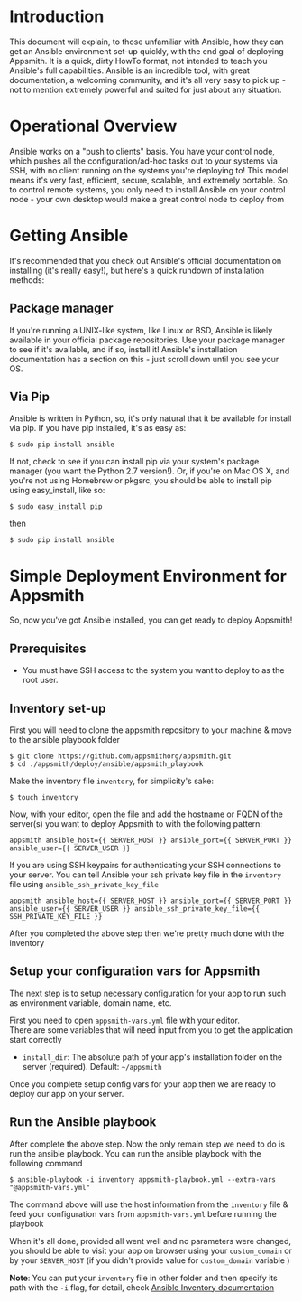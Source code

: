 # Introduction

This document will explain, to those unfamiliar with Ansible, how they can get an Ansible environment set-up quickly, with the end goal of deploying Appsmith.
It is a quick, dirty HowTo format, not intended to teach you Ansible's full capabilities. Ansible is an incredible tool, with great documentation, a welcoming community, and it's all very easy to pick up - not to mention extremely powerful and suited for just about any situation.

# Operational Overview

Ansible works on a "push to clients" basis. You have your control node, which pushes all the configuration/ad-hoc tasks out to your systems via SSH, with no client running on the systems you're deploying to! This model means it's very fast, efficient, secure, scalable, and extremely portable.
So, to control remote systems, you only need to install Ansible on your control node - your own desktop would make a great control node to deploy from

# Getting Ansible

It's recommended that you check out Ansible's official documentation on installing (it's really easy!), but here's a quick rundown of installation methods:

## Package manager

If you're running a UNIX-like system, like Linux or BSD, Ansible is likely available in your official package repositories. Use your package manager to see if it's available, and if so, install it! Ansible's installation documentation has a section on this - just scroll down until you see your OS.

## Via Pip

Ansible is written in Python, so, it's only natural that it be available for install via pip. If you have pip installed, it's as easy as:

```
$ sudo pip install ansible
```

If not, check to see if you can install pip via your system's package manager (you want the Python 2.7 version!).
Or, if you're on Mac OS X, and you're not using Homebrew or pkgsrc, you should be able to install pip using easy_install, like so:

```
$ sudo easy_install pip
```

then

```
$ sudo pip install ansible
```

# Simple Deployment Environment for Appsmith

So, now you've got Ansible installed, you can get ready to deploy Appsmith!

## Prerequisites

- You must have SSH access to the system you want to deploy to as the root user.

## Inventory set-up

First you will need to clone the appsmith repository to your machine & move to the ansible playbook folder

```
$ git clone https://github.com/appsmithorg/appsmith.git
$ cd ./appsmith/deploy/ansible/appsmith_playbook
```

Make the inventory file `inventory`, for simplicity's sake:

```
$ touch inventory
```

Now, with your editor, open the file and add the hostname or FQDN of the server(s) you want to deploy Appsmith to with the following pattern:

```
appsmith ansible_host={{ SERVER_HOST }} ansible_port={{ SERVER_PORT }} ansible_user={{ SERVER_USER }}
```

If you are using SSH keypairs for authenticating your SSH connections to your server. You can tell Ansible your ssh private key file in the `inventory` file
using `ansible_ssh_private_key_file`

```
appsmith ansible_host={{ SERVER_HOST }} ansible_port={{ SERVER_PORT }} ansible_user={{ SERVER_USER }} ansible_ssh_private_key_file={{ SSH_PRIVATE_KEY_FILE }}
```

After you completed the above step then we're pretty much done with the inventory

## Setup your configuration vars for Appsmith

The next step is to setup necessary configuration for your app to run such as environment variable, domain name, etc.

First you need to open `appsmith-vars.yml` file with your editor.  
There are some variables that will need input from you to get the application start correctly

- `install_dir`: The absolute path of your app's installation folder on the server (required). Default: `~/appsmith`

Once you complete setup config vars for your app then we are ready to deploy our app on your server.

## Run the Ansible playbook

After complete the above step. Now the only remain step we need to do is run the ansible playbook.
You can run the ansible playbook with the following command

```
$ ansible-playbook -i inventory appsmith-playbook.yml --extra-vars "@appsmith-vars.yml"
```

The command above will use the host information from the `inventory` file & feed your configuration vars from `appsmith-vars.yml` before running the playbook

When it's all done, provided all went well and no parameters were changed, you should be able to visit your app on browser using your `custom_domain` or by your `SERVER_HOST` (if you didn't provide value for `custom_domain` variable )

**Note**: You can put your `inventory` file in other folder and then specify its path with the `-i` flag, for detail, check [Ansible Inventory documentation](https://docs.ansible.com/ansible/latest/user_guide/intro_inventory.html)

